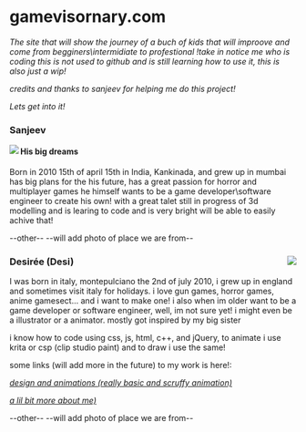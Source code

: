 # gamevisornary.com

*The site that will show the journey of a buch of kids that will improove and come from begginers\intermidiate to profestional !take in notice me who is coding this is not used to github and is still learning how to use it, this is also just a wip!*

*credits and thanks to sanjeev for helping me do this project!*



*Lets get into it!*


### Sanjeev

<img align="left" src="https://encrypted-tbn0.gstatic.com/images?q=tbn:ANd9GcQnSbFfLVl0pLdBSEpm62s6l7EmZLrrRvZ37oz-bUbGZXR2xzX1ybapzxazjJVcqVNjsBA:https://upload.wikimedia.org/wikipedia/commons/thumb/0/0e/District_Collector_Office_building_at_Kakinada.jpg/355px-District_Collector_Office_building_at_Kakinada.jpg&usqp=CAU">


#### His big dreams

Born in 2010 15th of april 15th in India, Kankinada, and grew up in mumbai has big plans for the his future, has a great passion for horror and multiplayer games he himself wants to be a game developer\software engineer to create his own!
with a great talet still in progress of 3d modelling and is learing to code and is very bright will be able to easily achive that!

--other--  --will add photo of place we are from--



### Desirée (Desi)<img align="right" src="https://encrypted-tbn0.gstatic.com/images?q=tbn:ANd9GcSY4VSq5cysvLLMP-qn2GdUMuzs05c8IzzrIs7u7spbHNVwdgD19UfSvddMRUQgl2Z1G1M:https://www.visittuscany.com/shared/visittuscany/immagini/montepulciano-piazza-grande-blue-hour.jpg&usqp=CAU">


I was born in italy, montepulciano the 2nd of july 2010, i grew up in england and sometimes visit italy for holidays.
i love gun games, horror games, anime gamesect... and i want to make one! i also when im older want to be a game developer or software engineer, well, im not sure yet! i might even be a illustrator or a animator. mostly got inspired by my big sister

i know how to code using css, js, html, c++, and jQuery, to animate i use krita or csp (clip studio paint) and to draw i use the same!

some links (will add more in the future) to my work is here!:

*[design and animations (really basic and scruffy animation)](https://sites.google.com/view/my-art-and-animations/home)*

*[a lil bit more about me)](https://www.khanacademy.org/computer-programming/facts-abt-me/5183445935374336)*

--other--    --will add photo of place we are from--

